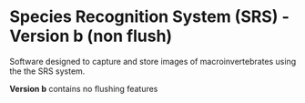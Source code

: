 # Species Recognition System (SRS) - Version b (non flush)

Software designed to capture and store images of macroinvertebrates using the the SRS system.
  
**Version b** contains no flushing features

